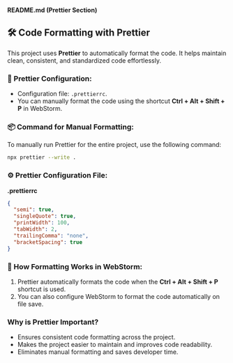 **README.md (Prettier Section)**

## 🛠 **Code Formatting with Prettier**

This project uses **Prettier** to automatically format the code. It helps maintain clean, consistent, and standardized code effortlessly.

### **🔧 Prettier Configuration:**
- Configuration file: `.prettierrc`.
- You can manually format the code using the shortcut **Ctrl + Alt + Shift + P** in WebStorm.

### **📦 Command for Manual Formatting:**
To manually run Prettier for the entire project, use the following command:
```bash
npx prettier --write .
```

### **⚙️ Prettier Configuration File:**
**.prettierrc**
```json
{
  "semi": true,
  "singleQuote": true,
  "printWidth": 100,
  "tabWidth": 2,
  "trailingComma": "none",
  "bracketSpacing": true
}
```

### **📄 How Formatting Works in WebStorm:**
1. Prettier automatically formats the code when the **Ctrl + Alt + Shift + P** shortcut is used.
2. You can also configure WebStorm to format the code automatically on file save.

### **Why is Prettier Important?**
- Ensures consistent code formatting across the project.
- Makes the project easier to maintain and improves code readability.
- Eliminates manual formatting and saves developer time.
